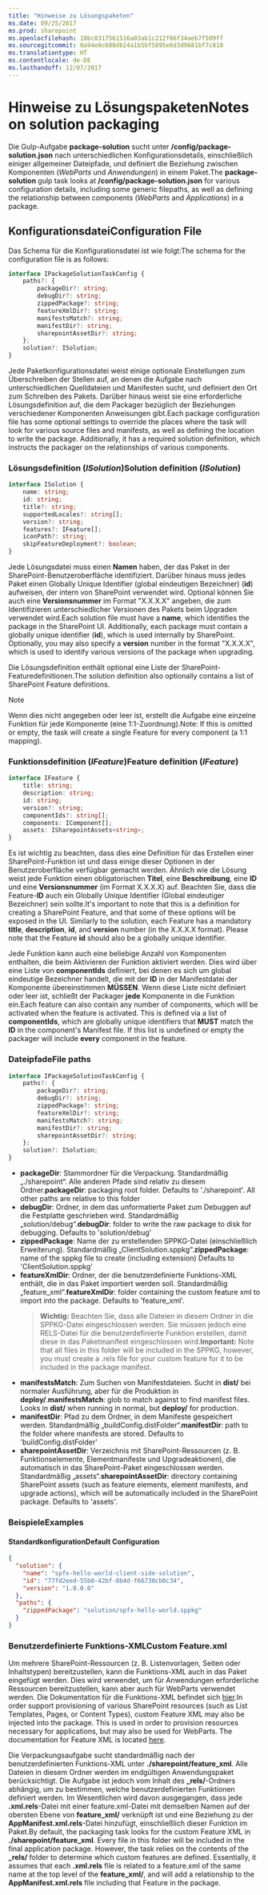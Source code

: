 ```yaml
---
title: "Hinweise zu Lösungspaketen"
ms.date: 09/25/2017
ms.prod: sharepoint
ms.openlocfilehash: 10bc8317561516a03ab1c212f66f34aeb7f509ff
ms.sourcegitcommit: 0a94e0c600db24a1b5bf5895e6d3d9681bf7c810
ms.translationtype: HT
ms.contentlocale: de-DE
ms.lasthandoff: 12/07/2017
---
```

# <a name="notes-on-solution-packaging"></a><span data-ttu-id="960cf-102">Hinweise zu Lösungspaketen</span><span class="sxs-lookup"><span data-stu-id="960cf-102">Notes on solution packaging</span></span>

<span data-ttu-id="960cf-103">Die Gulp-Aufgabe **package-solution** sucht unter **/config/package-solution.json** nach unterschiedlichen Konfigurationsdetails, einschließlich einiger allgemeiner Dateipfade, und definiert die Beziehung zwischen Komponenten (_WebParts_ und _Anwendungen_) in einem Paket.</span><span class="sxs-lookup"><span data-stu-id="960cf-103">The **package-solution** gulp task looks at **/config/package-solution.json** for various configuration details, including some generic filepaths, as well as defining the relationship between components (_WebParts_ and _Applications_) in a package.</span></span>

## <a name="configuration-file"></a><span data-ttu-id="960cf-104">Konfigurationsdatei</span><span class="sxs-lookup"><span data-stu-id="960cf-104">Configuration File</span></span>

<span data-ttu-id="960cf-105">Das Schema für die Konfigurationsdatei ist wie folgt:</span><span class="sxs-lookup"><span data-stu-id="960cf-105">The schema for the configuration file is as follows:</span></span>

```ts
interface IPackageSolutionTaskConfig {
    paths?: {
        packageDir?: string;
        debugDir?: string;
        zippedPackage?: string;
        featureXmlDir?: string;
        manifestsMatch?: string;
        manifestDir?: string;
        sharepointAssetDir?: string;
    };
    solution?: ISolution;
}
```

<span data-ttu-id="960cf-p101">Jede Paketkonfigurationsdatei weist einige optionale Einstellungen zum Überschreiben der Stellen auf, an denen die Aufgabe nach unterschiedlichen Quelldateien und Manifesten sucht, und definiert den Ort zum Schreiben des Pakets. Darüber hinaus weist sie eine erforderliche Lösungsdefinition auf, die dem Packager bezüglich der Beziehungen verschiedener Komponenten Anweisungen gibt.</span><span class="sxs-lookup"><span data-stu-id="960cf-p101">Each package configuration file has some optional settings to override the places where the task will look for various source files and manifests, as well as defining the location to write the package. Additionally, it has a required solution definition, which instructs the packager on the relationships of various components.</span></span>

### <a name="solution-definition-isolution"></a><span data-ttu-id="960cf-108">Lösungsdefinition (_ISolution_)</span><span class="sxs-lookup"><span data-stu-id="960cf-108">Solution definition (_ISolution_)</span></span>

```ts
interface ISolution {
    name: string;
    id: string;
    title?: string;
    supportedLocales?: string[];
    version?: string;
    features?: IFeature[];
    iconPath?: string;
    skipFeatureDeployment?: boolean;
}
```

<span data-ttu-id="960cf-p102">Jede Lösungsdatei muss einen **Namen** haben, der das Paket in der SharePoint-Benutzeroberfläche identifiziert. Darüber hinaus muss jedes Paket einen Globally Unique Identifier (global eindeutigen Bezeichner) (**id**) aufweisen, der intern von SharePoint verwendet wird. Optional können Sie auch eine **Versionsnummer** im Format "X.X.X.X" angeben, die zum Identifizieren unterschiedlicher Versionen des Pakets beim Upgraden verwendet wird.</span><span class="sxs-lookup"><span data-stu-id="960cf-p102">Each solution file must have a **name**, which identifies the package in the SharePoint UI. Additionally, each package must contain a globally unique identifier (**id**), which is used internally by SharePoint. Optionally, you may also specify a **version** number in the format "X.X.X.X", which is used to identify various versions of the package when upgrading.</span></span>

<span data-ttu-id="960cf-112">Die Lösungsdefinition enthält optional eine Liste der SharePoint-Featuredefinitionen.</span><span class="sxs-lookup"><span data-stu-id="960cf-112">The solution definition also optionally contains a list of SharePoint Feature definitions.</span></span>

> [!NOTE] 
> <span data-ttu-id="960cf-113">Wenn dies nicht angegeben oder leer ist, erstellt die Aufgabe eine einzelne Funktion für jede Komponente (eine 1:1-Zuordnung).</span><span class="sxs-lookup"><span data-stu-id="960cf-113">Note: If this is omitted or empty, the task will create a single Feature for every component (a 1:1 mapping).</span></span>

### <a name="feature-definition-ifeature"></a><span data-ttu-id="960cf-114">Funktionsdefinition (_IFeature_)</span><span class="sxs-lookup"><span data-stu-id="960cf-114">Feature definition (_IFeature_)</span></span>

```ts
interface IFeature {
    title: string;
    description: string;
    id: string;
    version?: string;
    componentIds?: string[];
    components: IComponent[];
    assets: ISharepointAssets<string>;
}
```

<span data-ttu-id="960cf-p103">Es ist wichtig zu beachten, dass dies eine Definition für das Erstellen einer SharePoint-Funktion ist und dass einige dieser Optionen in der Benutzeroberfläche verfügbar gemacht werden. Ähnlich wie die Lösung weist jede Funktion einen obligatorischen **Titel**, eine **Beschreibung**, eine **ID** und eine **Versionsnummer** (im Format X.X.X.X) auf. Beachten Sie, dass die Feature-**ID** auch ein Globally Unique Identifier (Global eindeutiger Bezeichner) sein sollte.</span><span class="sxs-lookup"><span data-stu-id="960cf-p103">It's important to note that this is a definition for creating a SharePoint Feature, and that some of these options will be exposed in the UI. Similarly to the solution, each Feature has a mandatory **title**, **description**, **id**, and **version** number (in the X.X.X.X format). Please note that the Feature **id** should also be a globally unique identifier.</span></span>

<span data-ttu-id="960cf-p104">Jede Funktion kann auch eine beliebige Anzahl von Komponenten enthalten, die beim Aktivieren der Funktion aktiviert werden. Dies wird über eine Liste von **componentIds** definiert, bei denen es sich um global eindeutige Bezeichner handelt, die mit der **ID** in der Manifestdatei der Komponente übereinstimmen **MÜSSEN**. Wenn diese Liste nicht definiert oder leer ist, schließt der Packager **jede** Komponente in die Funktion ein.</span><span class="sxs-lookup"><span data-stu-id="960cf-p104">Each feature can also contain any number of components, which will be activated when the feature is activated. This is defined via a list of **componentIds**, which are globally unique identifiers that **MUST** match the **ID** in the component's Manifest file. If this list is undefined or empty the packager will include **every** component in the feature.</span></span>

### <a name="file-paths"></a><span data-ttu-id="960cf-121">Dateipfade</span><span class="sxs-lookup"><span data-stu-id="960cf-121">File paths</span></span>

```ts
interface IPackageSolutionTaskConfig {
    paths?: {
        packageDir?: string;
        debugDir?: string;
        zippedPackage?: string;
        featureXmlDir?: string;
        manifestsMatch?: string;
        manifestDir?: string;
        sharepointAssetDir?: string;
    };
    solution?: ISolution;
}
```

* <span data-ttu-id="960cf-p105">**packageDir**: Stammordner für die Verpackung. Standardmäßig „./sharepoint“. Alle anderen Pfade sind relativ zu diesem Ordner.</span><span class="sxs-lookup"><span data-stu-id="960cf-p105">**packageDir**: packaging root folder. Defaults to './sharepoint'. All other paths are relative to this folder</span></span>
* <span data-ttu-id="960cf-p106">**debugDir**: Ordner, in dem das unformatierte Paket zum Debuggen auf die Festplatte geschrieben wird. Standardmäßig „solution/debug“.</span><span class="sxs-lookup"><span data-stu-id="960cf-p106">**debugDir**: folder to write the raw package to disk for debugging. Defaults to 'solution/debug'</span></span>
* <span data-ttu-id="960cf-127">**zippedPackage**: Name der zu erstellenden SPPKG-Datei (einschließlich Erweiterung). Standardmäßig „ClientSolution.sppkg“.</span><span class="sxs-lookup"><span data-stu-id="960cf-127">**zippedPackage**: name of the sppkg file to create (including extension) Defaults to 'ClientSolution.sppkg'</span></span>
* <span data-ttu-id="960cf-p107">**featureXmlDir**: Ordner, der die benutzerdefinierte Funktions-XML enthält, die in das Paket importiert werden soll. Standardmäßig „feature_xml“.</span><span class="sxs-lookup"><span data-stu-id="960cf-p107">**featureXmlDir**: folder containing the custom feature xml to import into the package. Defaults to 'feature_xml'.</span></span>
  > <span data-ttu-id="960cf-130">**Wichtig:** Beachten Sie, dass alle Dateien in diesem Ordner in die SPPKG-Datei eingeschlossen werden. Sie müssen jedoch eine RELS-Datei für die benutzerdefinierte Funktion erstellen, damit diese in das Paketmanifest eingeschlossen wird.</span><span class="sxs-lookup"><span data-stu-id="960cf-130">**Important:** Note that all files in this folder will be included in the SPPKG, however, you must create a .rels file for your custom feature for it to be included in the package manifest.</span></span>
* <span data-ttu-id="960cf-p108">**manifestsMatch**: Zum Suchen von Manifestdateien. Sucht in **dist/** bei normaler Ausführung, aber für die Produktion in **deploy/**.</span><span class="sxs-lookup"><span data-stu-id="960cf-p108">**manifestsMatch**: glob to match against to find manifest files. Looks in **dist/** when running in normal, but **deploy/** for production.</span></span>
* <span data-ttu-id="960cf-p109">**manifestDir**: Pfad zu dem Ordner, in dem Manifeste gespeichert werden. Standardmäßig „buildConfig.distFolder“.</span><span class="sxs-lookup"><span data-stu-id="960cf-p109">**manifestDir**: path to the folder where manifests are stored. Defaults to 'buildConfig.distFolder'</span></span>
* <span data-ttu-id="960cf-p110">**sharepointAssetDir**: Verzeichnis mit SharePoint-Ressourcen (z. B. Funktionselemente, Elementmanifeste und Upgradeaktionen), die automatisch in das SharePoint-Paket eingeschlossen werden. Standardmäßig „assets“.</span><span class="sxs-lookup"><span data-stu-id="960cf-p110">**sharepointAssetDir**: directory containing SharePoint assets (such as feature elements, element manifests, and upgrade actions), which will be automatically included in the SharePoint package. Defaults to 'assets'.</span></span>

### <a name="examples"></a><span data-ttu-id="960cf-137">Beispiele</span><span class="sxs-lookup"><span data-stu-id="960cf-137">Examples</span></span>

#### <a name="default-configuration"></a><span data-ttu-id="960cf-138">Standardkonfiguration</span><span class="sxs-lookup"><span data-stu-id="960cf-138">Default Configuration</span></span>

```json
{
  "solution": {
    "name": "spfx-hello-world-client-side-solution",
    "id": "77fd2eed-55b0-42bf-8b4d-f66730cb0c34",
    "version": "1.0.0.0"
  },
  "paths": {
    "zippedPackage": "solution/spfx-hello-world.sppkg"
  }
}
```

### <a name="custom-featurexml"></a><span data-ttu-id="960cf-139">Benutzerdefinierte Funktions-XML</span><span class="sxs-lookup"><span data-stu-id="960cf-139">Custom Feature.xml</span></span>

<span data-ttu-id="960cf-p111">Um mehrere SharePoint-Ressourcen (z. B. Listenvorlagen, Seiten oder Inhaltstypen) bereitzustellen, kann die Funktions-XML auch in das Paket eingefügt werden. Dies wird verwendet, um für Anwendungen erforderliche Ressourcen bereitzustellen, kann aber auch für WebParts verwendet werden. Die Dokumentation für die Funktions-XML befindet sich [hier](https://msdn.microsoft.com/en-us/library/office/ms475601.aspx?f=255&MSPPError=-2147217396).</span><span class="sxs-lookup"><span data-stu-id="960cf-p111">In order support provisioning of various SharePoint resources (such as List Templates, Pages, or Content Types), custom Feature XML may also be injected into the package. This is used in order to provision resources necessary for applications, but may also be used for WebParts. The documentation for Feature XML is located [here](https://msdn.microsoft.com/en-us/library/office/ms475601.aspx?f=255&MSPPError=-2147217396).</span></span>

<span data-ttu-id="960cf-p112">Die Verpackungsaufgabe sucht standardmäßig nach der benutzerdefinierten Funktions-XML unter **./sharepoint/feature_xml**. Alle Dateien in diesem Ordner werden im endgültigen Anwendungspaket berücksichtigt. Die Aufgabe ist jedoch vom Inhalt des **_rels/**-Ordners abhängig, um zu bestimmen, welche benutzerdefinierten Funktionen definiert werden. Im Wesentlichen wird davon ausgegangen, dass jede **.xml.rels**-Datei mit einer feature.xml-Datei mit demselben Namen auf der obersten Ebene von **feature_xml/** verknüpft ist und eine Beziehung zu der **AppManifest.xml.rels**-Datei hinzufügt, einschließlich dieser Funktion im Paket.</span><span class="sxs-lookup"><span data-stu-id="960cf-p112">By default, the packaging task looks for the custom Feature XML in **./sharepoint/feature_xml**. Every file in this folder will be included in the final application package. However, the task relies on the contents of the  **_rels/** folder to determine which custom features are defined. Essentially, it assumes that each **.xml.rels** file is related to a feature.xml of the same name at the top level of the **feature_xml/**, and will add a relationship to the **AppManifest.xml.rels** file including that Feature in the package.</span></span>